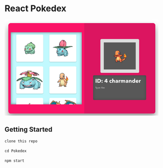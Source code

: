 # React Pokedex

![](screenshot.png)

## Getting Started

```
clone this repo

cd Pokedex

npm start

```


